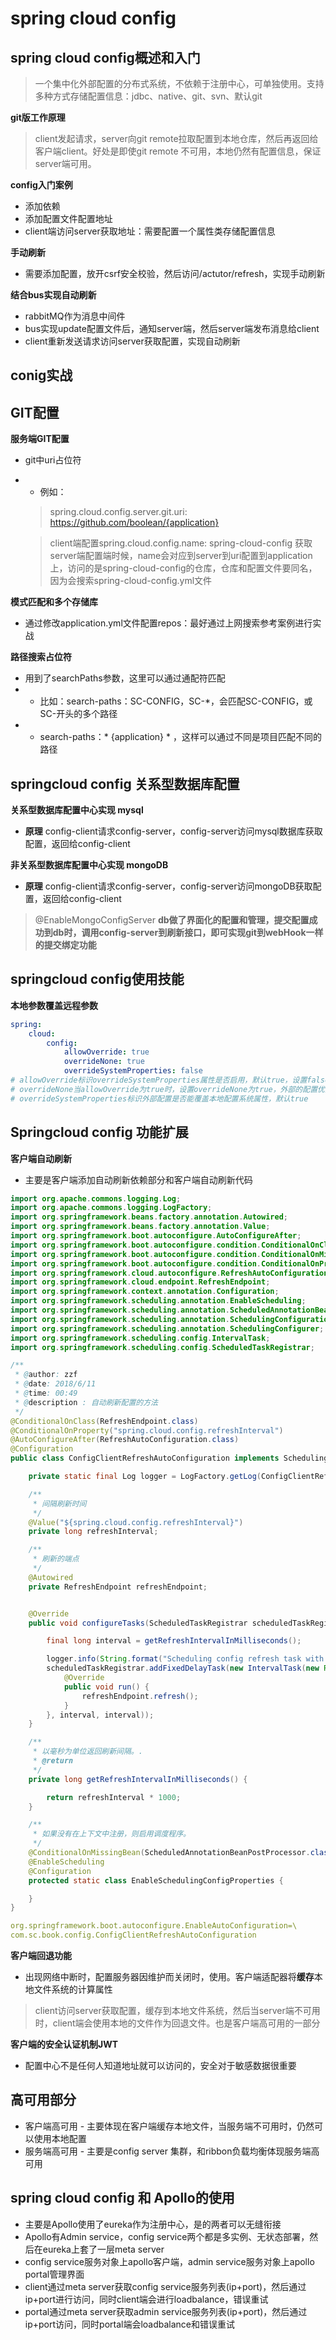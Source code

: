 # spring cloud config

## spring cloud config概述和入门
> 一个集中化外部配置的分布式系统，不依赖于注册中心，可单独使用。支持多种方式存储配置信息：jdbc、native、git、svn、默认git

**git版工作原理**
> client发起请求，server向git remote拉取配置到本地仓库，然后再返回给客户端client。好处是即使git remote 不可用，本地仍然有配置信息，保证server端可用。

**config入门案例**
* 添加依赖
* 添加配置文件配置地址
* client端访问server获取地址：需要配置一个属性类存储配置信息

**手动刷新**
* 需要添加配置，放开csrf安全校验，然后访问/actutor/refresh，实现手动刷新  

**结合bus实现自动刷新**
* rabbitMQ作为消息中间件
* bus实现update配置文件后，通知server端，然后server端发布消息给client
* client重新发送请求访问server获取配置，实现自动刷新

## conig实战

## GIT配置

**服务端GIT配置**
* git中uri占位符 
* * 例如：
  > spring.cloud.config.server.git.uri: https://github.com/boolean/{application}

  > client端配置spring.cloud.config.name: spring-cloud-config
  获取server端配置端时候，name会对应到server到uri配置到application上，访问的是spring-cloud-config的仓库，仓库和配置文件要同名，因为会搜索spring-cloud-config.yml文件

**模式匹配和多个存储库**
* 通过修改application.yml文件配置repos：最好通过上网搜索参考案例进行实战

**路径搜索占位符**
* 用到了searchPaths参数，这里可以通过通配符匹配
* * 比如：search-paths：SC-CONFIG，SC-*，会匹配SC-CONFIG，或SC-开头的多个路径
* * search-paths：* {application} * ，这样可以通过不同是项目匹配不同的路径

## springcloud config 关系型数据库配置
**关系型数据库配置中心实现 mysql**
* **原理** config-client请求config-server，config-server访问mysql数据库获取配置，返回给config-client

**非关系型数据库配置中心实现 mongoDB**
* **原理** config-client请求config-server，config-server访问mongoDB获取配置，返回给config-client
> @EnableMongoConfigServer **db做了界面化的配置和管理，提交配置成功到db时，调用config-server到刷新接口，即可实现git到webHook一样的提交绑定功能**

## springcloud config使用技能
**本地参数覆盖远程参数**
``` yml
spring:
    cloud:
        config:
            allowOverride: true
            overrideNone: true
            overrideSystemProperties: false
# allowOverride标识overrideSystemProperties属性是否启用，默认true，设置false意味着禁止用户配置
# overrideNone当allowOverride为true时，设置overrideNone为true，外部的配置优先级低，而且不能覆盖任何属性源，默认false
# overrideSystemProperties标识外部配置是否能覆盖本地配置系统属性，默认true
```
## Springcloud config 功能扩展
**客户端自动刷新**
* 主要是客户端添加自动刷新依赖部分和客户端自动刷新代码
``` java
import org.apache.commons.logging.Log;
import org.apache.commons.logging.LogFactory;
import org.springframework.beans.factory.annotation.Autowired;
import org.springframework.beans.factory.annotation.Value;
import org.springframework.boot.autoconfigure.AutoConfigureAfter;
import org.springframework.boot.autoconfigure.condition.ConditionalOnClass;
import org.springframework.boot.autoconfigure.condition.ConditionalOnMissingBean;
import org.springframework.boot.autoconfigure.condition.ConditionalOnProperty;
import org.springframework.cloud.autoconfigure.RefreshAutoConfiguration;
import org.springframework.cloud.endpoint.RefreshEndpoint;
import org.springframework.context.annotation.Configuration;
import org.springframework.scheduling.annotation.EnableScheduling;
import org.springframework.scheduling.annotation.ScheduledAnnotationBeanPostProcessor;
import org.springframework.scheduling.annotation.SchedulingConfiguration;
import org.springframework.scheduling.annotation.SchedulingConfigurer;
import org.springframework.scheduling.config.IntervalTask;
import org.springframework.scheduling.config.ScheduledTaskRegistrar;

/**
 * @author: zzf
 * @date: 2018/6/11
 * @time: 00:49
 * @description : 自动刷新配置的方法
 */
@ConditionalOnClass(RefreshEndpoint.class)
@ConditionalOnProperty("spring.cloud.config.refreshInterval")
@AutoConfigureAfter(RefreshAutoConfiguration.class)
@Configuration
public class ConfigClientRefreshAutoConfiguration implements SchedulingConfigurer {

    private static final Log logger = LogFactory.getLog(ConfigClientRefreshAutoConfiguration.class);

    /**
     * 间隔刷新时间
     */
    @Value("${spring.cloud.config.refreshInterval}")
    private long refreshInterval;

    /**
     * 刷新的端点
     */
    @Autowired
    private RefreshEndpoint refreshEndpoint;


    @Override
    public void configureTasks(ScheduledTaskRegistrar scheduledTaskRegistrar) {

        final long interval = getRefreshIntervalInMilliseconds();

        logger.info(String.format("Scheduling config refresh task with %s second delay", refreshInterval));
        scheduledTaskRegistrar.addFixedDelayTask(new IntervalTask(new Runnable() {
            @Override
            public void run() {
                refreshEndpoint.refresh();
            }
        }, interval, interval));
    }

    /**
     * 以毫秒为单位返回刷新间隔。.
     * @return
     */
    private long getRefreshIntervalInMilliseconds() {

        return refreshInterval * 1000;
    }

    /**
     * 如果没有在上下文中注册，则启用调度程序。
     */
    @ConditionalOnMissingBean(ScheduledAnnotationBeanPostProcessor.class)
    @EnableScheduling
    @Configuration
    protected static class EnableSchedulingConfigProperties {

    }
}
```
``` yml
org.springframework.boot.autoconfigure.EnableAutoConfiguration=\
com.sc.book.config.ConfigClientRefreshAutoConfiguration
```

**客户端回退功能**
* 出现网络中断时，配置服务器因维护而关闭时，使用。客户端适配器将**缓存**本地文件系统的计算属性
> client访问server获取配置，缓存到本地文件系统，然后当server端不可用时，client端会使用本地的文件作为回退文件。也是客户端高可用的一部分

**客户端的安全认证机制JWT**
* 配置中心不是任何人知道地址就可以访问的，安全对于敏感数据很重要

## 高可用部分
* 客户端高可用 - 主要体现在客户端缓存本地文件，当服务端不可用时，仍然可以使用本地配置
* 服务端高可用 - 主要是config server 集群，和ribbon负载均衡体现服务端高可用

## spring cloud config 和 Apollo的使用
* 主要是Apollo使用了eureka作为注册中心，是的两者可以无缝衔接
* Apollo有Admin service，config service两个都是多实例、无状态部署，然后在eureka上套了一层meta server
* config service服务对象上apollo客户端，admin service服务对象上apollo portal管理界面
* client通过meta server获取config service服务列表(ip+port)，然后通过ip+port进行访问，同时client端会进行loadbalance，错误重试
* portal通过meta server获取admin service服务列表(ip+port)，然后通过ip+port访问，同时portal端会loadbalance和错误重试
